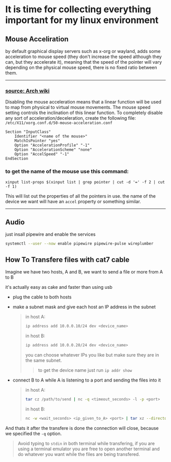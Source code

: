 # It is time for collecting everything important for my linux environment

## Mouse Acceliration
by default graphical display servers such as x-org or wayland, adds some acceleration to mouse speed (they don't increase the speed although they can, but they accelerate it), meaning that the speed of the pointer will vary depending on the physical mouse speed, there is no fixed ratio between them.

---

### [source: Arch wiki](https://wiki.archlinux.org/title/Mouse_acceleration)
Disabling the mouse acceleration means that a linear function will be used to map from physical to virtual mouse movements. The mouse speed setting controls the inclination of this linear function.
To completely disable any sort of acceleration/deceleration, create the following file:
`/etc/X11/xorg.conf.d/50-mouse-acceleration.conf`
```
Section "InputClass"
	Identifier "<name of the mouse>"
	MatchIsPointer "yes"
	Option "AccelerationProfile" "-1"
	Option "AccelerationScheme" "none"
	Option "AccelSpeed" "-1"
EndSection
```

### to get the name of the mouse use this command:
```
xinput list-props $(xinput list | grep pointer | cut -d '=' -f 2 | cut -f 1)
```
This will list out the properties of all the pointers in use.
the name of the device we want will have an `accel` property or something similar.

---

## Audio
just insall pipewire and enable the services
```sh
systemctl --user --now enable pipewire pipewire-pulse wireplumber
```


## How To Transfere files with cat7 cable
Imagine we have two hosts, A and B, we want to send a file or more from A to B

it's actually easy as cake and faster than using usb

- plug the cable to both hosts

- make a subnet mask and give each host an IP address in the subnet
    > in host A:
    > ```sh
    > ip address add 10.0.0.10/24 dev <device_name>
    > ```
    > in host B:
    > ```sh
    > ip address add 10.0.0.20/24 dev <device_name>
    > ```
    > you can choose whatever IPs you like but make sure they are in the same subnet.
    > 
    > > to get the device name just run `ip addr show`

- connect B to A while A is listening to a port and sending the files into it
    > in host A:
    > ```sh
    > tar cz /path/to/send | nc -q <timeout_seconds> -l -p <port>
    > ```
    > in host B:
    > ```sh
    > nc -w <wait_seconds> <ip_given_to_A> <port> | tar xz --directory /path/to/save
    > ```

And thats it after the transfere is done the connection will close, because we specified the `-q` option.
> Avoid typing to `stdin` in both terminal while transfering, if you are using a terminal emulator you are free to open another terminal and do whatever you want while the files are being transfered.
